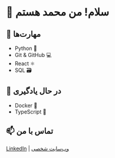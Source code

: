 # 👋 سلام! من محمد هستم

## 🧠 مهارت‌ها
- Python 🐍
- Git & GitHub 💻
- React ⚛️
- SQL 🗃

## 🌱 در حال یادگیری
- Docker 🐳
- TypeScript 🧩

## 📫 تماس با من
[LinkedIn](https://linkedin.com/in/yourprofile) | [وب‌سایت شخصی](https://yourwebsite.com)
